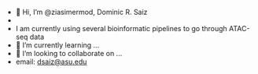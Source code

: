 - 👋 Hi, I’m @ziasimermod, Dominic R. Saiz
- 
- I am currently using several bioinformatic pipelines to go through ATAC-seq data
- 🌱 I’m currently learning ...
- 💞️ I’m looking to collaborate on ...
- email: dsaiz@asu.edu

<!---
ziasimermod/ziasimermod is a ✨ special ✨ repository because its `README.md` (this file) appears on your GitHub profile.
You can click the Preview link to take a look at your changes.
--->
